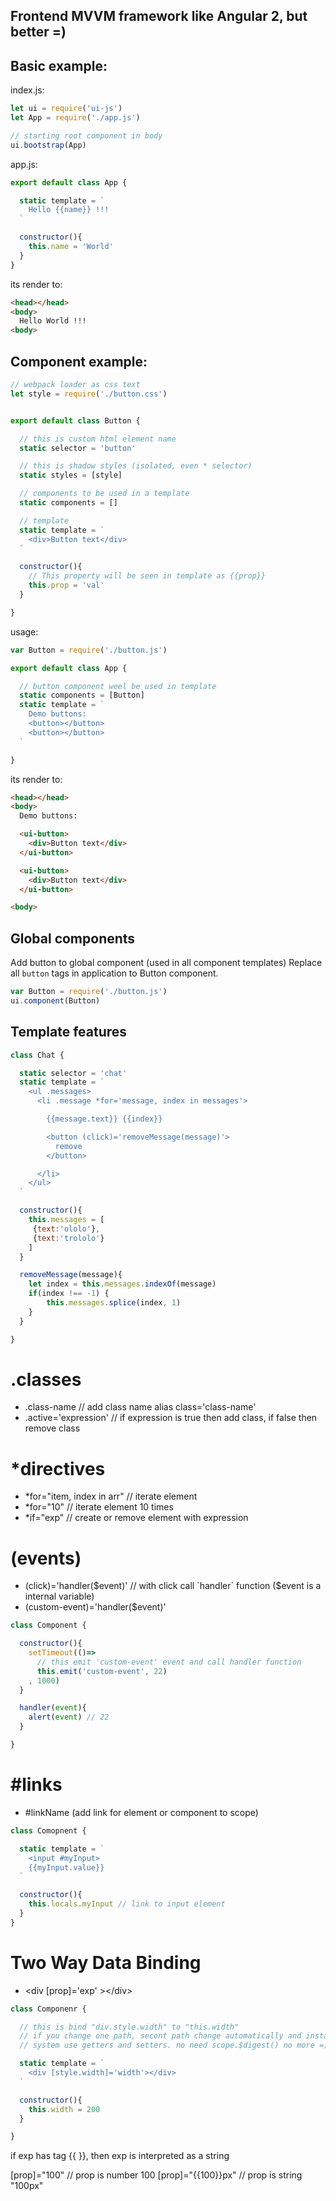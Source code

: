 Frontend MVVM framework like Angular 2, but better =)
---


Basic example:
---

index.js:
```javascript
let ui = require('ui-js')
let App = require('./app.js')

// starting root component in body
ui.bootstrap(App)
```

app.js:
```javascript
export default class App {

  static template = `
    Hello {{name}} !!!
  `

  constructor(){
    this.name = 'World'
  }
}
```

its render to:
```html
<head></head>
<body>
  Hello World !!!
<body>
```


Component example:
---

```javascript
// webpack loader as css text
let style = require('./button.css')


export default class Button {

  // this is custom html element name
  static selector = 'button'

  // this is shadow styles (isolated, even * selector)
  static styles = [style]

  // components to be used in a template
  static components = []

  // template
  static template = `
    <div>Button text</div>
  `

  constructor(){
    // This property will be seen in template as {{prop}}
    this.prop = 'val'
  }

}
```

usage:
```javascript
var Button = require('./button.js')

export default class App {

  // button component weel be used in template
  static components = [Button]
  static template = `
    Demo buttons:
    <button></button>
    <button></button>
  `

}
```
its render to:
```html
<head></head>
<body>
  Demo buttons:

  <ui-button>
    <div>Button text</div>
  </ui-button>

  <ui-button>
    <div>Button text</div>
  </ui-button>

<body>
```

Global components
---

Add button to global component (used in all component templates)
Replace all `button` tags in application to Button component.
```javascript
var Button = require('./button.js')
ui.component(Button)
```


Template features
---

```javascript
class Chat {

  static selector = 'chat'
  static template = `
    <ul .messages>
      <li .message *for='message, index in messages'>

        {{message.text}} {{index}}

        <button (click)='removeMessage(message)'>
          remove
        </button>

      </li>
    </ul>
  `

  constructor(){
    this.messages = [
     {text:'ololo'},
     {text:'trololo'}
    ]
  }

  removeMessage(message){
    let index = this.messages.indexOf(message)
    if(index !== -1) {
    	this.messages.splice(index, 1)
    }
  }

}
```


.classes
===
- .class-name // add class name alias class='class-name'
- .active='expression' // if expression is true then add class, if false then remove class

*directives
===
- *for="item, index in arr" // iterate element
- *for="10" // iterate element 10 times
- *if="exp" // create or remove element with expression

(events)
===
- (click)='handler($event)' // with click call `handler` function ($event is a internal variable)
- (custom-event)='handler($event)'

```javascript
class Component {

  constructor(){
    setTimeout(()=>
      // this emit 'custom-event' event and call handler function
      this.emit('custom-event', 22)
    , 1000)
  }

  handler(event){
  	alert(event) // 22
  }

}
```

#links
===
- \#linkName (add link for element or component to scope)

```javascript
class Comopnent {

  static template = `
    <input #myInput>
    {{myInput.value}}
  `

  constructor(){
    this.locals.myInput // link to input element
  }
}
```

Two Way Data Binding
===
- \<div [prop]='exp' >\</div>

```javascript
class Componenr {

  // this is bind "div.style.width" to "this.width"
  // if you change one path, secont path change automatically and instantly
  // system use getters and setters. no need scope.$digest() no more =)

  static template = `
    <div [style.width]='width'></div>
  `

  constructor(){
  	this.width = 200
  }

}
```

if exp has tag {{ }}, then exp is interpreted as a string

[prop]="100" // prop is number 100
[prop]="{{100}}px" // prop is string "100px"

